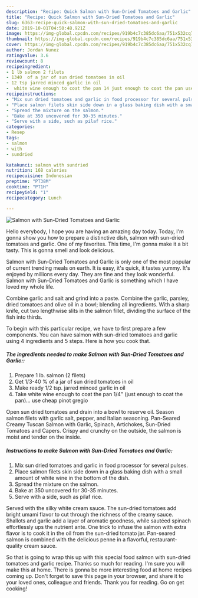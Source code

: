 ```yaml
---
description: "Recipe: Quick Salmon with Sun-Dried Tomatoes and Garlic"
title: "Recipe: Quick Salmon with Sun-Dried Tomatoes and Garlic"
slug: 6363-recipe-quick-salmon-with-sun-dried-tomatoes-and-garlic
date: 2019-10-01T04:50:48.921Z
image: https://img-global.cpcdn.com/recipes/919b4c7c385dc6aa/751x532cq70/salmon-with-sun-dried-tomatoes-and-garlic-recipe-main-photo.jpg
thumbnail: https://img-global.cpcdn.com/recipes/919b4c7c385dc6aa/751x532cq70/salmon-with-sun-dried-tomatoes-and-garlic-recipe-main-photo.jpg
cover: https://img-global.cpcdn.com/recipes/919b4c7c385dc6aa/751x532cq70/salmon-with-sun-dried-tomatoes-and-garlic-recipe-main-photo.jpg
author: Jordan Nunez
ratingvalue: 3.6
reviewcount: 8
recipeingredient:
- 1 lb salmon 2 filets
- 1340  of a jar of sun dried tomatoes in oil
- 12 tsp jarred minced garlic in oil
-  white wine enough to coat the pan 14 just enough to coat the pan use cheap pinot gregio
recipeinstructions:
- "Mix sun dried tomatoes and garlic in food processor for several pulses."
- "Place salmon filets skin side down in a glass baking dish with a small amount of white wine in the bottom of the dish."
- "Spread the mixture on the salmon."
- "Bake at 350 uncovered for 30-35 minutes."
- "Serve with a side, such as pilaf rice."
categories:
- Resep
tags:
- salmon
- with
- sundried

katakunci: salmon with sundried
nutrition: 168 calories
recipecuisine: Indonesian
preptime: "PT38M"
cooktime: "PT1H"
recipeyield: "1"
recipecategory: Lunch

---
```



![Salmon with Sun-Dried Tomatoes and Garlic](https://img-global.cpcdn.com/recipes/919b4c7c385dc6aa/751x532cq70/salmon-with-sun-dried-tomatoes-and-garlic-recipe-main-photo.jpg)

Hello everybody, I hope you are having an amazing day today. Today, I'm gonna show you how to prepare a distinctive dish, salmon with sun-dried tomatoes and garlic. One of my favorites. This time, I'm gonna make it a bit tasty. This is gonna smell and look delicious.

Salmon with Sun-Dried Tomatoes and Garlic is only one of the most popular of current trending meals on earth. It is easy, it's quick, it tastes yummy. It's enjoyed by millions every day. They are fine and they look wonderful. Salmon with Sun-Dried Tomatoes and Garlic is something which I have loved my whole life.

Combine garlic and salt and grind into a paste. Combine the garlic, parsley, dried tomatoes and olive oil in a bowl; blending all ingredients. With a sharp knife, cut two lengthwise slits in the salmon fillet, dividing the surface of the fish into thirds.


To begin with this particular recipe, we have to first prepare a few components. You can have salmon with sun-dried tomatoes and garlic using 4 ingredients and 5 steps. Here is how you cook that.

##### The ingredients needed to make Salmon with Sun-Dried Tomatoes and Garlic::

1. Prepare 1 lb. salmon (2 filets)
1. Get 1/3-40 % of a jar of sun dried tomatoes in oil
1. Make ready 1/2 tsp. jarred minced garlic in oil
1. Take  white wine enough to coat the pan 1/4&#34; (just enough to coat the pan)... use cheap pinot gregio


Open sun dried tomatoes and drain into a bowl to reserve oil. Season salmon filets with garlic salt, pepper, and Italian seasoning. Pan-Seared Creamy Tuscan Salmon with Garlic, Spinach, Artichokes, Sun-Dried Tomatoes and Capers. Crispy and crunchy on the outside, the salmon is moist and tender on the inside. 

##### Instructions to make Salmon with Sun-Dried Tomatoes and Garlic:

1. Mix sun dried tomatoes and garlic in food processor for several pulses.
1. Place salmon filets skin side down in a glass baking dish with a small amount of white wine in the bottom of the dish.
1. Spread the mixture on the salmon.
1. Bake at 350 uncovered for 30-35 minutes.
1. Serve with a side, such as pilaf rice.


Served with the silky white cream sauce. The sun-dried tomatoes add bright umami flavor to cut through the richness of the creamy sauce. Shallots and garlic add a layer of aromatic goodness, while sautéed spinach effortlessly ups the nutrient ante. One trick to infuse the salmon with extra flavor is to cook it in the oil from the sun-dried tomato jar. Pan-seared salmon is combined with the delicious penne in a flavorful, restaurant-quality cream sauce. 

So that is going to wrap this up with this special food salmon with sun-dried tomatoes and garlic recipe. Thanks so much for reading. I'm sure you will make this at home. There is gonna be more interesting food at home recipes coming up. Don't forget to save this page in your browser, and share it to your loved ones, colleague and friends. Thank you for reading. Go on get cooking!
